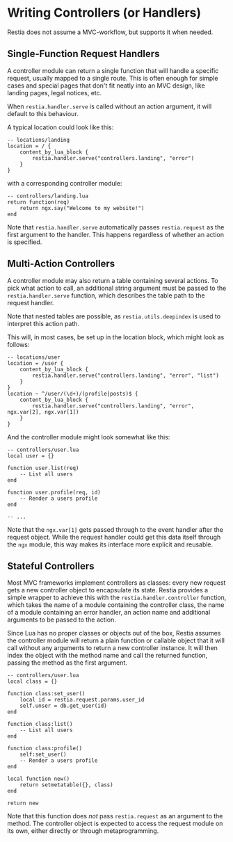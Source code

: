# Writing Controllers (or Handlers)

Restia does not assume a MVC-workflow, but supports it when needed.

## Single-Function Request Handlers

A controller module can return a single function that will handle a specific
request, usually mapped to a single route. This is often enough for simple cases
and special pages that don't fit neatly into an MVC design, like landing pages,
legal notices, etc.

When `restia.handler.serve` is called without an action argument, it will
default to this behaviour.

A typical location could look like this:

	-- locations/landing
	location = / {
		content_by_lua_block {
			restia.handler.serve("controllers.landing", "error")
		}
	}

with a corresponding controller module:

	-- controllers/landing.lua
	return function(req)
		return ngx.say("Welcome to my website!")
	end

Note that `restia.handler.serve` automatically passes `restia.request` as the
first argument to the handler. This happens regardless of whether an action is
specified.

## Multi-Action Controllers

A controller module may also return a table containing several actions. To pick
what action to call, an additional string argument must be passed to the
`restia.handler.serve` function, which describes the table path to the
request handler.

Note that nested tables are possible, as `restia.utils.deepindex` is used to
interpret this action path.

This will, in most cases, be set up in the location block, which might look as
follows:

	-- locations/user
	location = /user {
		content_by_lua_block {
			restia.handler.serve("controllers.landing", "error", "list")
		}
	}
	location ~ ^/user/(\d+)/(profile|posts)$ {
		content_by_lua_block {
			restia.handler.serve("controllers.landing", "error", ngx.var[2], ngx.var[1])
		}
	}

And the controller module might look somewhat like this:

	-- controllers/user.lua
	local user = {}

	function user.list(req)
		-- List all users
	end

	function user.profile(req, id)
		-- Render a users profile
	end

	-- ...

Note that the `ngx.var[1]` gets passed through to the event handler after the
request object. While the request handler could get this data itself through the
`ngx` module, this way makes its interface more explicit and reusable.

## Stateful Controllers

Most MVC frameworks implement controllers as classes: every new request gets a
new controller object to encapsulate its state. Restia provides a simple wrapper
to achieve this with the `restia.handler.controller` function, which takes the
name of a module containing the controller class, the name of a module
containing an error handler, an action name and additional arguments to be
passed to the action.

Since Lua has no proper classes or objects out of the box, Restia assumes the
controller module will return a plain function or callable object that it will
call without any arguments to return a new controller instance. It will then
index the object with the method name and call the returned function, passing
the method as the first argument.

	-- controllers/user.lua
	local class = {}

	function class:set_user()
		local id = restia.request.params.user_id
		self.unser = db.get_user(id)
	end

	function class:list()
		-- List all users
	end

	function class:profile()
		self:set_user()
		-- Render a users profile
	end

	local function new()
		return setmetatable({}, class)
	end

	return new

Note that this function does *not* pass `restia.request` as an argument to the
method. The controller object is expected to access the request module on its
own, either directly or through metaprogramming.
